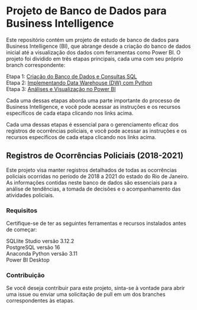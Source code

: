# Projeto de Banco de Dados para Business Intelligence
Este repositório contém um projeto de estudo de banco de dados para Business Intelligence (BI), que abrange desde a criação do banco de dados inicial até a visualização dos dados com ferramentas como Power BI. O projeto foi dividido em três etapas principais, cada uma com seu próprio branch correspondente:

Etapa 1: [Criação do Banco de Dados e Consultas SQL](https://github.com/thuanyvermelho/ProjetoBI_completo/tree/Cria%C3%A7%C3%A3o-do-Banco-de-Dados-e-Consultas-SQL)<br>
Etapa 2: [Implementando Data Warehouse (DW) com Python](https://github.com/thuanyvermelho/ProjetoBI_completo/tree/Implementando-Data-Warehouse-(DW)-com-Python)<br>
Etapa 3: [Análises e Visualização no Power BI](https://github.com/thuanyvermelho/ProjetoBI_completo/tree/An%C3%A1lises-e-Visualiza%C3%A7%C3%A3o-no-Power-BI)<br>

Cada uma dessas etapas aborda uma parte importante do processo de Business Intelligence, e você pode acessar as instruções e os recursos específicos de cada etapa clicando nos links acima.

Cada uma dessas etapas é essencial para o gerenciamento eficaz dos registros de ocorrências policiais, e você pode acessar as instruções e os recursos específicos de cada etapa clicando nos links acima.

## Registros de Ocorrências Policiais (2018-2021)
Este projeto visa manter registros detalhados de todas as ocorrências policiais ocorridas no período de 2018 a 2021 do estado do Rio de Janeiro. As informações contidas neste banco de dados são essenciais para a análise de tendências, a tomada de decisões e o acompanhamento das atividades policiais.

### Requisitos
Certifique-se de ter as seguintes ferramentas e recursos instalados antes de começar:

SQLlite Studio versão 3.12.2 <br>
PostgreSQL versão 16 <br>
Anaconda Python versão 3.11 <br>
Power BI Desktop <br>

### Contribuição
Se você deseja contribuir para este projeto, sinta-se à vontade para abrir uma issue ou enviar uma solicitação de pull em um dos branches correspondentes às etapas.
